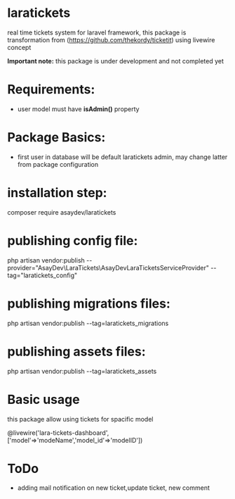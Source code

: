 # laratickets
real time tickets system for laravel framework, this package is transformation from (https://github.com/thekordy/ticketit) using livewire concept

**Important note:** this package is under development and not completed yet

# Requirements:
- user model must have **isAdmin()** property 


# Package Basics:
- first user in database will be default laratickets admin, may change latter from package configuration


# installation step:

composer require asaydev/laratickets

# publishing config file:
php artisan vendor:publish --provider="AsayDev\LaraTickets\AsayDevLaraTicketsServiceProvider" --tag="laratickets_config"

# publishing migrations files:

php artisan vendor:publish --tag=laratickets_migrations

# publishing assets files:

php artisan vendor:publish --tag=laratickets_assets

# Basic usage

this package allow using tickets for spacific model

@livewire('lara-tickets-dashboard',['model'=>'modeName','model_id'=>'modelID'])

# ToDo
- adding mail notification on new ticket,update ticket, new comment


